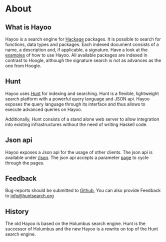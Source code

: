 About
=====

What is Hayoo
-------------

Hayoo is a search engine for [Hackage](http://hackage.haskell.org/) packages. It is possible to search for functions, data types and packages. Each indexed document consists of a name, a description and, if applicable, a signature. Have a look at the [examples](/examples) of how to use Hayoo. All available packages are indexed in contrast to Hoogle, although the signature search is not as advances as the one from Hoogle. 

Hunt
----

Hayoo uses [Hunt](huntsearch.org) for indexing and searching. Hunt is a flexible, lightweight search platform with a powerful query language and JSON api. Hayoo exposes the query language through its interface and thus allows to execute advanced queries on Hayoo. 

Additionally, Hunt consists of a stand alone web server to allow integration into existing infrastructures without the need of writing Haskell code.


Json api
--------

Hayoo exposes a Json api for the usage of other clients. The json api is available under [/json](/json?query=Monad). The json api accepts a parameter [page](/json?query=Monad&page=2) to cycle through the pages. 

Feedback
--------

Bug-reports should be submitted to [Github](https://github.com/hunt-framework/hayoo/issues), You can also provide Feedback to [info@huntsearch.org](mailto:info@huntsearch.org)

History
-------

The old Hayoo is based on the Holumbus search engine. Hunt is the successor of Holumbus and the new Hayoo is a rewrite on top of the Hunt search engine. 

